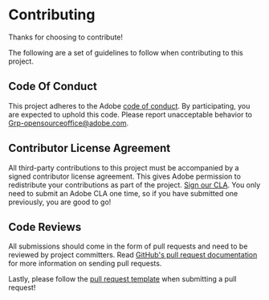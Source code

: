 # Contributing

Thanks for choosing to contribute!

The following are a set of guidelines to follow when contributing to this project.

## Code Of Conduct

This project adheres to the Adobe [code of conduct](CODE_OF_CONDUCT.md). By participating, you are expected to uphold this code. Please report unacceptable behavior to [Grp-opensourceoffice@adobe.com](mailto:Grp-opensourceoffice@adobe.com).

## Contributor License Agreement

All third-party contributions to this project must be accompanied by a signed contributor license agreement. This gives Adobe permission to redistribute your contributions as part of the project. [Sign our CLA](http://opensource.adobe.com/cla.html). You only need to submit an Adobe CLA one time, so if you have submitted one previously, you are good to go!

## Code Reviews

All submissions should come in the form of pull requests and need to be reviewed by project committers. Read [GitHub's pull request documentation](https://help.github.com/articles/about-pull-requests/) for more information on sending pull requests.

Lastly, please follow the [pull request template](PULL_REQUEST_TEMPLATE.md) when submitting a pull request!